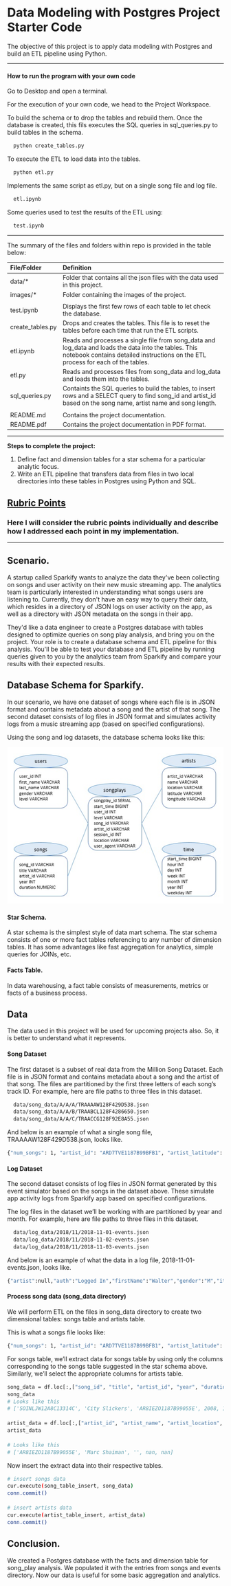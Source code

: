 # Data Modeling with Postgres Project Starter Code

The objective of this project is to apply data modeling with Postgres and build an ETL pipeline using Python.

<!--more-->

[//]: # (Image References)

[image1]: ./images/relaciones.jpg "Database Schema for Sparkify"


---


#### How to run the program with your own code

Go to Desktop and open a terminal.

For the execution of your own code, we head to the Project Workspace.

To build the schema or to drop the tables and rebuild them. Once the database is created, this fils executes the SQL queries in sql_queries.py to build tables in the schema.
```bash
  python create_tables.py
```

To execute the ETL to load data into the tables.
```bash
  python etl.py
```

Implements the same script as etl.py, but on a single song file and log file.
```bash
  etl.ipynb
```

Some queries used to test the results of the ETL using:
```bash
  test.ipynb
```


---

The summary of the files and folders within repo is provided in the table below:

| File/Folder              | Definition                                                                                                   |
| :----------------------- | :----------------------------------------------------------------------------------------------------------- |
| data/*                   | Folder that contains all the json files with the data used in this project.                                  |
| images/*                 | Folder containing the images of the project.                                                                 |
|                          |                                                                                                              |
| test.ipynb               | Displays the first few rows of each table to let check the database.                                         |
| create_tables.py         | Drops and creates the tables. This file is to reset the tables before each time that run the ETL scripts.    |
| etl.ipynb                | Reads and processes a single file from song_data and log_data and loads the data into the tables. This notebook contains detailed instructions on the ETL process for each of the tables. |
| etl.py                   | Reads and processes files from song_data and log_data and loads them into the tables.                        |
| sql_queries.py           | Containts the SQL queries to build the tables, to insert rows and a SELECT query to find song_id and artist_id based on the song name, artist name and song length. |
|                          |                                                                                                              |
| README.md                | Contains the project documentation.                                                                          |
| README.pdf               | Contains the project documentation in PDF format.                                                            |


---

**Steps to complete the project:**  

1. Define fact and dimension tables for a star schema for a particular analytic focus.
2. Write an ETL pipeline that transfers data from files in two local directories into these tables in Postgres using Python and SQL.


## [Rubric Points](https://review.udacity.com/#!/rubrics/2500/view)
### Here I will consider the rubric points individually and describe how I addressed each point in my implementation.  

---
## Scenario.

A startup called Sparkify wants to analyze the data they've been collecting on songs and user activity on their new music streaming app. The analytics team is particularly interested in understanding what songs users are listening to. Currently, they don't have an easy way to query their data, which resides in a directory of JSON logs on user activity on the app, as well as a directory with JSON metadata on the songs in their app.

They'd like a data engineer to create a Postgres database with tables designed to optimize queries on song play analysis, and bring you on the project. Your role is to create a database schema and ETL pipeline for this analysis. You'll be able to test your database and ETL pipeline by running queries given to you by the analytics team from Sparkify and compare your results with their expected results.


## Database Schema for Sparkify.

In our scenario, we have one dataset of songs where each file is in JSON format and contains metadata about a song and the artist of that song. The second dataset consists of log files in JSON format and simulates activity logs from a music streaming app (based on specified configurations).

Using the song and log datasets, the database schema looks like this:

![alt text][image1]

#### Star Schema.

A star schema is the simplest style of data mart schema. The star schema consists of one or more fact tables referencing to any number of dimension tables. It has some advantages like fast aggregation for analytics, simple queries for JOINs, etc.

#### Facts Table.

In data warehousing, a fact table consists of measurements, metrics or facts of a business process.

## Data

The data used in this project will be used for upcoming projects also. So, it is better to understand what it represents.

#### Song Dataset

The first dataset is a subset of real data from the Million Song Dataset. Each file is in JSON format and contains metadata about a song and the artist of that song. The files are partitioned by the first three letters of each song’s track ID. For example, here are file paths to three files in this dataset.

```bash
  data/song_data/A/A/A/TRAAAAW128F429D538.json
  data/song_data/A/A/B/TRAABCL128F4286650.json
  data/song_data/A/A/C/TRAACCG128F92E8A55.json
```

And below is an example of what a single song file, TRAAAAW128F429D538.json, looks like.

```bash
{"num_songs": 1, "artist_id": "ARD7TVE1187B99BFB1", "artist_latitude": null, "artist_longitude": null, "artist_location": "California - LA", "artist_name": "Casual", "song_id": "SOMZWCG12A8C13C480", "title": "I Didn't Mean To", "duration": 218.93179, "year": 0}
```

#### Log Dataset

The second dataset consists of log files in JSON format generated by this event simulator based on the songs in the dataset above. These simulate app activity logs from Sparkify app based on specified configurations.

The log files in the dataset we’ll be working with are partitioned by year and month. For example, here are file paths to three files in this dataset.

```bash
  data/log_data/2018/11/2018-11-01-events.json
  data/log_data/2018/11/2018-11-02-events.json
  data/log_data/2018/11/2018-11-03-events.json
```

And below is an example of what the data in a log file, 2018-11-01-events.json, looks like.

```bash
{"artist":null,"auth":"Logged In","firstName":"Walter","gender":"M","itemInSession":0,"lastName":"Frye","length":null,"level":"free","location":"San Francisco-Oakland-Hayward, CA","method":"GET","page":"Home","registration":1540919166796.0,"sessionId":38,"song":null,"status":200,"ts":1541105830796,"userAgent":"\"Mozilla\/5.0 (Macintosh; Intel Mac OS X 10_9_4) AppleWebKit\/537.36 (KHTML, like Gecko) Chrome\/36.0.1985.143 Safari\/537.36\"","userId":"39"}
```

#### Process song data (song_data directory)

We will perform ETL on the files in song_data directory to create two dimensional tables: songs table and artists table.

This is what a songs file looks like:

```bash
{"num_songs": 1, "artist_id": "ARD7TVE1187B99BFB1", "artist_latitude": null, "artist_longitude": null, "artist_location": "California - LA", "artist_name": "Casual", "song_id": "SOMZWCG12A8C13C480", "title": "I Didn't Mean To", "duration": 218.93179, "year": 0}
```

For songs table, we’ll extract data for songs table by using only the columns corresponding to the songs table suggested in the star schema above. Similarly, we’ll select the appropriate columns for artists table.

```bash
song_data = df.loc[:,["song_id", "title", "artist_id", "year", "duration"]].values[0].tolist()
song_data
# Looks like this
# ['SOINLJW12A8C13314C', 'City Slickers', 'AR8IEZO1187B99055E', 2008, 149.86404]

artist_data = df.loc[:,["artist_id", "artist_name", "artist_location", "artist_latitude", "artist_longitude"]].values[0].tolist()
artist_data

# Looks like this
# ['AR8IEZO1187B99055E', 'Marc Shaiman', '', nan, nan]
```

Now insert the extract data into their respective tables.

```bash
# insert songs data
cur.execute(song_table_insert, song_data)
conn.commit()

# insert artists data
cur.execute(artist_table_insert, artist_data)
conn.commit()
```


## Conclusion.

We created a Postgres database with the facts and dimension table for song_play analysis. We populated it with the entries from songs and events directory. Now our data is useful for some basic aggregation and analytics.


